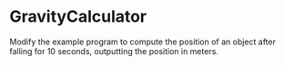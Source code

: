 # GravityCalculator
Modify the example program to compute the position of an object after falling for 10 seconds, outputting the position in meters.

